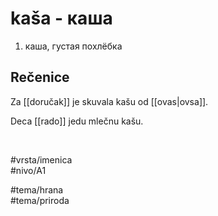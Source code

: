 # kaša - каша

1. каша, густая похлёбка  

## Rečenice

Za [[doručak]] je skuvala kašu od [[ovas|ovsa]].  

Deca [[rado]] jedu mlečnu kašu.  

<br>

#vrsta/imenica  
#nivo/A1  

#tema/hrana  
#tema/priroda  
